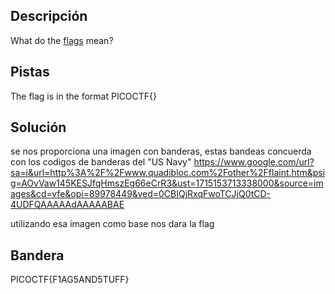 ## Descripción
What do the [flags](https://jupiter.challenges.picoctf.org/static/fbeb5f9040d62b18878d199cdda2d253/flag.png) mean?
## Pistas 
The flag is in the format PICOCTF{}
## Solución
se nos proporciona una imagen con banderas, estas bandeas concuerda con los codigos de banderas del "US Navy" https://www.google.com/url?sa=i&url=http%3A%2F%2Fwww.quadibloc.com%2Fother%2Fflaint.htm&psig=AOvVaw145KESJfqHmszEg66eCrR3&ust=1715153713338000&source=images&cd=vfe&opi=89978449&ved=0CBIQjRxqFwoTCJjQ0tCD-4UDFQAAAAAdAAAAABAE

utilizando esa imagen como base nos dara la flag
## Bandera
PICOCTF{F1AG5AND5TUFF}